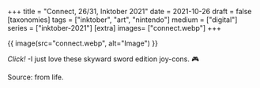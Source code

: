 +++
title = "Connect, 26/31, Inktober 2021"
date = 2021-10-26
draft =  false
[taxonomies]
tags = ["inktober", "art", "nintendo"]
medium = ["digital"]
series = ["inktober-2021"]
[extra]
images= ["connect.webp"]
+++

{{ image(src="connect.webp", alt="Image") }}

*Click!* -I just love these skyward sword edition joy-cons. 🎮

Source: from life.
